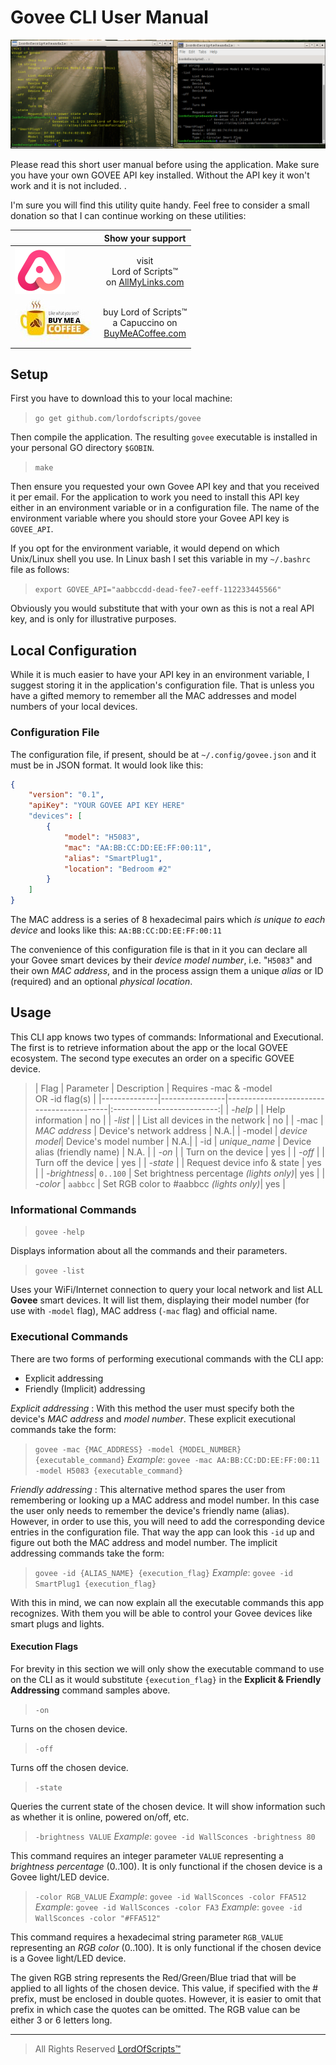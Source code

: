 # Govee CLI User Manual

![Successful](./assets/screenshot2.png)

Please read this short user manual before using the application. Make sure you have your own
GOVEE API key installed. Without the API key it won't work and it is not included. .

I'm sure you will find this utility quite handy. Feel free to consider a small
donation so that I can continue working on these utilities:


|     | Show your support   |
| --- | :---: |
| [ ![AllMyLinks](./docs/assets/allmylinks.png)](https://allmylinks.com/lordofscripts)      | visit <br> Lord of Scripts&trade; <br> on [AllMyLinks.com](https://allmylinks.com/lordofscripts)                  |
| [ ![Buy me a coffee](./docs/assets/buymecoffee.jpg)](https://allmylinks.com/lordofscripts)|  buy Lord of Scripts&trade; <br> a Capuccino on <br>[BuyMeACoffee.com](https://www.buymeacoffee.com/lostinwriting)|

## Setup

First you have to download this to your local machine:

> `go get github.com/lordofscripts/govee`

Then compile the application. The resulting `govee` executable is installed in your personal GO
directory `$GOBIN`.

> `make`

Then ensure you requested your own Govee API key and that you received it per email. For the
application to work you need to install this API key either in an environment variable or in a
configuration file.  The name of the environment variable where you should store your Govee
API key is `GOVEE_API`.

If you opt for the environment variable, it would depend on which Unix/Linux shell you use. In
Linux bash I set this variable in my `~/.bashrc` file as follows:

> `export GOVEE_API="aabbccdd-dead-fee7-eeff-112233445566"`

Obviously you would substitute that with your own as this is not a real API key, and is only for
illustrative purposes.

## Local Configuration

While it is much easier to have your API key in an environment variable, I suggest storing it in
the application's configuration file. That is unless you have a gifted memory to remember all
the MAC addresses and model numbers of your local devices.

### Configuration File

The configuration file, if present, should be at `~/.config/govee.json` and it
must be in JSON format. It would look like this:

```json
{
	"version": "0.1",
	"apiKey": "YOUR GOVEE API KEY HERE"
	"devices": [
		{
			"model": "H5083",
			"mac": "AA:BB:CC:DD:EE:FF:00:11",
			"alias": "SmartPlug1",
			"location": "Bedroom #2"
		}
	]
}
```

The MAC address is a series of 8 hexadecimal pairs which *is unique to each
device* and looks like this: `AA:BB:CC:DD:EE:FF:00:11`

The convenience of this configuration file is that in it you can declare all your Govee smart
devices by their *device model number*, i.e. "`H5083`" and their own *MAC address*, and in the
process assign them a unique *alias* or ID (required) and an optional *physical location*.

## Usage

This CLI app knows two types of commands: Informational and Executional. The
first is to retrieve information about the app or the local GOVEE ecosystem. The
second type executes an order on a specific GOVEE device.


>| Flag        | Parameter      | Description              | Requires -mac & -model <br> OR -id flag(s) |
|--------------|----------------|------------------------------------------|:--------------------------:|
| *-help*      |                | Help information                         | no   |
| *-list*      |                | List all devices in the network          | no   |
| -mac         |  *MAC address* | Device's network address                 |  N.A.|
| -model       |  *device model*| Device's model number                    |  N.A.|
| -id          | *unique_name*  |  Device alias (friendly name)            | N.A. |
| *-on*        |                | Turn on the device                       | yes  |
| *-off*       |                | Turn off the device                      | yes  |
| *-state*     |        | Request device info & state      | yes |
| *-brightness*| `0..100`       | Set brightness percentage *(lights only)*| yes  |
| *-color*     |   `aabbcc`     |  Set RGB color to #aabbcc *(lights only)*| yes  |

### Informational Commands

> `govee -help`

Displays information about all the commands and their parameters.

> `govee -list`

Uses your WiFi/Internet connection to query your local network and list ALL
**Govee** smart devices. It will list them, displaying their model number (for use
with `-model` flag), MAC address (`-mac` flag) and official name.

### Executional Commands

There are two forms of performing executional commands with the CLI app:

* Explicit addressing
* Friendly (Implicit) addressing

*Explicit addressing*
: With this method the user must specify both the device's *MAC address* and *model number*. These explicit executional commands take the form:

> `govee -mac {MAC_ADDRESS} -model {MODEL_NUMBER} {executable_command}`
> *Example*: `govee -mac AA:BB:CC:DD:EE:FF:00:11 -model H5083 {executable_command}`

*Friendly addressing*
: This alternative method spares the user from remembering or looking up a MAC address and model number. In this case the user only needs to remember the device's friendly name (alias). However, in order to use this, you will need to add the corresponding device entries in the configuration file. That way the app can look this `-id` up and figure out both the MAC address and model number. The implicit addressing commands take the form:

> `govee -id {ALIAS_NAME} {execution_flag}`
> *Example*: `govee -id SmartPlug1 {execution_flag}`

With this in mind, we can now explain all the executable commands this app recognizes. With
them you will be able to control your Govee devices like smart plugs and lights.

#### Execution Flags

For brevity in this section we will only show the executable command to use on the CLI as it
would substitute `{execution_flag}` in the **Explicit & Friendly Addressing** command samples
above.

> `-on`

Turns on the chosen device.

> `-off`

Turns off the chosen device.

> `-state`

Queries the current state of the chosen device. It will show information such as whether it
is online, powered on/off, etc.

> `-brightness VALUE`
> *Example*: `govee -id WallSconces -brightness 80`

This command requires an integer parameter `VALUE` representing a *brightness percentage* (0..100). It is only functional if the chosen device is a Govee light/LED device.

> `-color RGB_VALUE`
> *Example*: `govee -id WallSconces -color FFA512`
> *Example*: `govee -id WallSconces -color FA3`
> *Example*: `govee -id WallSconces -color "#FFA512"`

This command requires a hexadecimal string parameter `RGB_VALUE` representing an
*RGB color* (0..100). It is only functional if the chosen device is a Govee light/LED device.

The given RGB string represents the Red/Green/Blue triad that will be applied to all lights of the
chosen device. This value, if specified with the # prefix, must be enclosed in double quotes.
However, it is easier to omit that prefix in which case the quotes can be omitted. The RGB value
can be either 3 or 6 letters long.


-----
> All Rights Reserved [LordOfScripts&trade;](https://allmylinks.com/lordofscripts)
